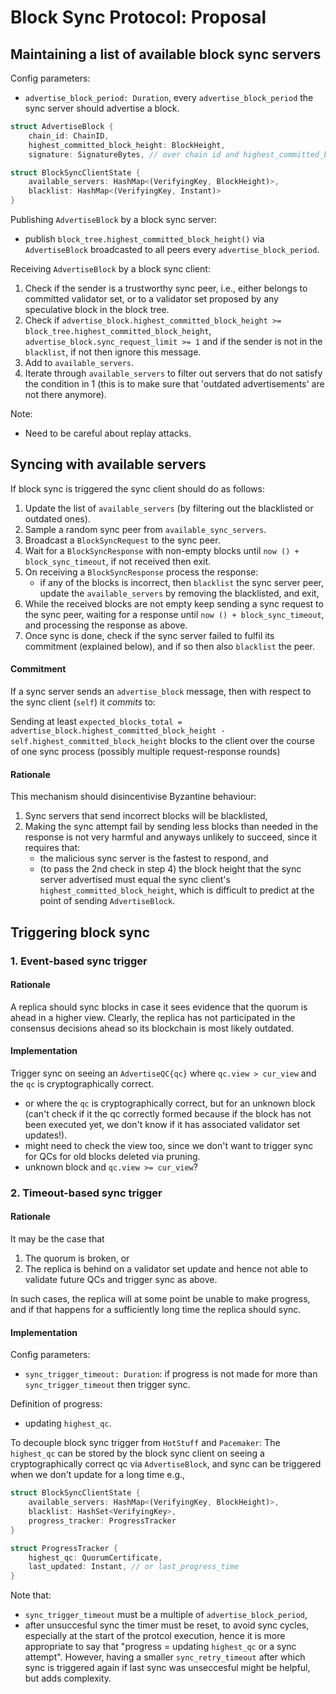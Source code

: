 # Block Sync Protocol: Proposal

## Maintaining a list of available block sync servers

Config parameters:
- `advertise_block_period: Duration`, every `advertise_block_period` the sync server should advertise a block.

```rust
struct AdvertiseBlock {
    chain_id: ChainID,
    highest_committed_block_height: BlockHeight,
    signature: SignatureBytes, // over chain id and highest_committed_block_height
```

```rust
struct BlockSyncClientState {
    available_servers: HashMap<(VerifyingKey, BlockHeight)>,
    blacklist: HashMap<(VerifyingKey, Instant)>
}
```

Publishing `AdvertiseBlock` by a block sync server:
- publish `block_tree.highest_committed_block_height()` via `AdvertiseBlock` broadcasted to all peers every `advertise_block_period`.

Receiving `AdvertiseBlock` by a block sync client:
1. Check if the sender is a trustworthy sync peer, i.e., either belongs to committed validator set, or to a validator set proposed by any speculative block in the block tree.
2. Check if `advertise_block.highest_committed_block_height >= block_tree.highest_committed_block_height`, `advertise_block.sync_request_limit >= 1` and if the sender is not in the `blacklist`, if not then ignore this message.
3. Add to `available_servers`.
4. Iterate through `available_servers` to filter out servers that do not satisfy the condition in 1 (this is to make sure that 'outdated advertisements' are not there anymore).

Note:
- Need to be careful about replay attacks.

## Syncing with available servers

If block sync is triggered the sync client should do as follows:
1. Update the list of `available_servers` (by filtering out the blacklisted or outdated ones).
2. Sample a random sync peer from `available_sync_servers`.
3. Broadcast a `BlockSyncRequest` to the sync peer.
4. Wait for a `BlockSyncResponse` with non-empty blocks until `now () + block_sync_timeout`, if not received then exit.
5. On receiving a `BlockSyncResponse` process the response:
   - if any of the blocks is incorrect, then `blacklist` the sync server peer, update the `available_servers` by removing the blacklisted, and exit,
6. While the received blocks are not empty keep sending a sync request to the sync peer, waiting for a response until `now () + block_sync_timeout`, and processing the response as above.
7. Once sync is done, check if the sync server failed to fulfil its commitment (explained below), and if so then also `blacklist` the peer.


#### Commitment

If a sync server sends an `advertise_block` message, then with respect to the sync client (`self`) it *commits* to:

Sending at least `expected_blocks_total = advertise_block.highest_committed_block_height - self.highest_committed_block_height` blocks to the client over the course of one sync process (possibly multiple request-response rounds)


#### Rationale

This mechanism should disincentivise Byzantine behaviour:
1. Sync servers that send incorrect blocks will be blacklisted,
2. Making the sync attempt fail by sending less blocks than needed in the response is not very harmful and anyways unlikely to succeed, since it requires that:
   - the malicious sync server is the fastest to respond, and
   - (to pass the 2nd check in step 4) the block height that the sync server advertised must equal the sync client's `highest_committed_block_height`, which is difficult to predict at the point of sending `AdvertiseBlock`.

## Triggering block sync

### 1. Event-based sync trigger

#### Rationale

A replica should sync blocks in case it sees evidence that the quorum is ahead in a higher view. Clearly, the replica has not participated in the consensus decisions ahead so its blockchain is most likely outdated.

#### Implementation
Trigger sync on seeing an `AdvertiseQC{qc}` where `qc.view > cur_view` and the `qc` is cryptographically correct.
- or where the `qc` is cryptographically correct, but for an unknown block (can't check if it the qc correctly formed because if the block has not been executed yet, we don't know if it has associated validator set updates!).
- might need to check the view too, since we don't want to trigger sync for QCs for old blocks deleted via pruning.
- unknown block and `qc.view >= cur_view`?

### 2. Timeout-based sync trigger

#### Rationale
It may be the case that 
1. The quorum is broken, or 
2. The replica is behind on a validator set update and hence not able to validate future QCs and trigger sync as above. 

In such cases, the replica will at some point be unable to make progress, and if that happens for a sufficiently long time the replica should sync.

#### Implementation

Config parameters:
- `sync_trigger_timeout: Duration`: if progress is not made for more than `sync_trigger_timeout` then trigger sync.

Definition of progress:
- updating `highest_qc`.

To decouple block sync trigger from `HotStuff` and `Pacemaker`:
The `highest_qc` can be stored by the block sync client on seeing a cryptographically correct qc via `AdvertiseBlock`, and sync can be triggered when we don't update for a long time e.g.,

```rust
struct BlockSyncClientState {
    available_servers: HashMap<(VerifyingKey, BlockHeight)>,
    blacklist: HashSet<VerifyingKey>,
    progress_tracker: ProgressTracker
}
```

```rust
struct ProgressTracker {
    highest_qc: QuorumCertificate,
    last_updated: Instant, // or last_progress_time
}
```

Note that:
- `sync_trigger_timeout` must be a multiple of `advertise_block_period`,
- after unsuccesful sync the timer must be reset, to avoid sync cycles, especially at the start of the protcol execution, hence it is more appropriate to say that "progress = updating `highest_qc` or a sync attempt". However, having a smaller `sync_retry_timeout` after which sync is triggered again if last sync was unseccesful might be helpful, but adds complexity.
